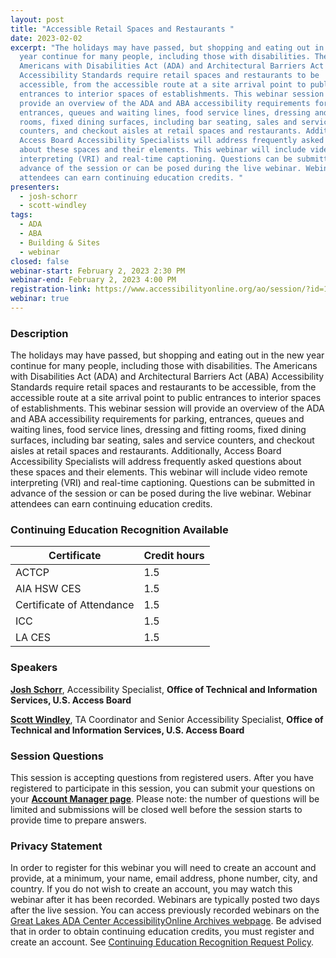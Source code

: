 ```yaml
---
layout: post
title: "Accessible Retail Spaces and Restaurants "
date: 2023-02-02
excerpt: "The holidays may have passed, but shopping and eating out in the new
  year continue for many people, including those with disabilities. The
  Americans with Disabilities Act (ADA) and Architectural Barriers Act (ABA)
  Accessibility Standards require retail spaces and restaurants to be
  accessible, from the accessible route at a site arrival point to public
  entrances to interior spaces of establishments. This webinar session will
  provide an overview of the ADA and ABA accessibility requirements for parking,
  entrances, queues and waiting lines, food service lines, dressing and fitting
  rooms, fixed dining surfaces, including bar seating, sales and service
  counters, and checkout aisles at retail spaces and restaurants. Additionally,
  Access Board Accessibility Specialists will address frequently asked questions
  about these spaces and their elements. This webinar will include video remote
  interpreting (VRI) and real-time captioning. Questions can be submitted in
  advance of the session or can be posed during the live webinar. Webinar
  attendees can earn continuing education credits. "
presenters:
  - josh-schorr
  - scott-windley
tags:
  - ADA
  - ABA
  - Building & Sites
  - webinar
closed: false
webinar-start: February 2, 2023 2:30 PM
webinar-end: February 2, 2023 4:00 PM
registration-link: https://www.accessibilityonline.org/ao/session/?id=111038
webinar: true
---
```

### Description

The holidays may have passed, but shopping and eating out in the new year continue for many people, including those with disabilities. The Americans with Disabilities Act (ADA) and Architectural Barriers Act (ABA) Accessibility Standards require retail spaces and restaurants to be accessible, from the accessible route at a site arrival point to public entrances to interior spaces of establishments. This webinar session will provide an overview of the ADA and ABA accessibility requirements for parking, entrances, queues and waiting lines, food service lines, dressing and fitting rooms, fixed dining surfaces, including bar seating, sales and service counters, and checkout aisles at retail spaces and restaurants. Additionally, Access Board Accessibility Specialists will address frequently asked questions about these spaces and their elements. This webinar will include video remote interpreting (VRI) and real-time captioning. Questions can be submitted in advance of the session or can be posed during the live webinar. Webinar attendees can earn continuing education credits. 

### Continuing Education Recognition Available

| **Certificate**             | **Credit hours** |
| --------------------------- | ---------------- |
| ACTCP                       | 1.5              |
| AIA HSW CES                 | 1.5              |
| Certificate of Attendance   | 1.5              |
| ICC                         | 1.5              |
| LA CES                      | 1.5              |

### Speakers

**[Josh Schorr](https://www.accessibilityonline.org/speakers/speaker.aspx?id=10805&ret=Accessible%20Signage)**, Accessibility Specialist, **Office of Technical and Information Services, U.S. Access Board**

**[Scott Windley](https://www.accessibilityonline.org/speakers/speaker.aspx?id=10164&ret=Common%20Sources%20of%20Confusion)**, TA Coordinator and Senior Accessibility Specialist, **Office of Technical and Information Services, U.S. Access Board**

### Session Questions

This session is accepting questions from registered users. After you have registered to participate in this session, you can submit your questions on your **[Account Manager page](https://www.accessibilityonline.org/ao/accountManager/110952)**. Please note: the number of questions will be limited and submissions will be closed well before the session starts to provide time to prepare answers.

### Privacy Statement

In order to register for this webinar you will need to create an account and provide, at a minimum, your name, email address, phone number, city, and country. If you do not wish to create an account, you may watch this webinar after it has been recorded. Webinars are typically posted two days after the live session. You can access previously recorded webinars on the [Great Lakes ADA Center AccessibilityOnline Archives webpage](https://www.accessibilityonline.org/ao/archives/). Be advised that in order to obtain continuing education credits, you must register and create an account. See [Continuing Education Recognition Request Policy](https://www.accessibilityonline.org/continuing-education/CEUDetails.aspx).
